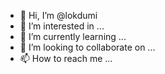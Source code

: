 - 👋 Hi, I’m @lokdumi
- 👀 I’m interested in ...
- 🌱 I’m currently learning ...
- 💞️ I’m looking to collaborate on ...
- 📫 How to reach me ...

<!---
lokdumi/lokdumi is a ✨ special ✨ repository because its `README.md` (this file) appears on your GitHub profile.
You can click the Preview link to take a look at your changes.
--->
